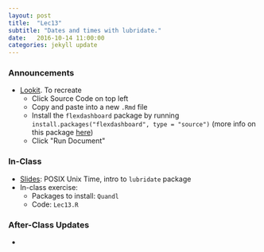 ```yaml
---
layout: post
title:  "Lec13"
subtitle: "Dates and times with lubridate."
date:   2016-10-14 11:00:00
categories: jekyll update
---
```




### Announcements

* <a target="_blank" class="page-link" href="https://jjallaire.shinyapps.io/shiny-ggplot2-brushing/">Lookit</a>. To recreate
    + Click Source Code on top left
    + Copy and paste into a new `.Rmd` file
    + Install the `flexdashboard` package by running `install.packages("flexdashboard", type = "source")` (more info on this package <a target="_blank" class="page-link" href="http://rmarkdown.rstudio.com/flexdashboard/">here</a>)
    + Click "Run Document"





### In-Class

* <a href = "http://htmlpreview.github.io/?https://raw.githubusercontent.com/2016-09-Middlebury-Data-Science/Topics/master/Lec13%20Dates%20%26%20Times%20with%20lubridate/Lec13.html"
target = "_blank">Slides</a>: POSIX Unix Time, intro to `lubridate` package
* In-class exercise:
    + Packages to install: `Quandl`
    + Code: `Lec13.R`



### After-Class Updates

* 

